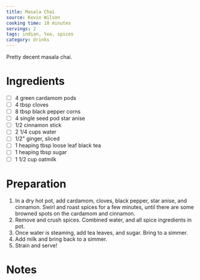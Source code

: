 ```yaml
---
title: Masala Chai
source: Kevin Wilson
cooking time: 10 minutes
servings: 2
tags: indian, tea, spices
category: drinks
---
```


Pretty decent masala chai.

Ingredients
===========

* [ ] 4 green cardamom pods
* [ ] 4 tbsp cloves
* [ ] 8 tbsp black pepper corns
* [ ] 4 single seed pod star anise
* [ ] 1/2 cinnamon stick
* [ ] 2 1/4 cups water
* [ ] 1/2" ginger, sliced
* [ ] 1 heaping tbsp loose leaf black tea
* [ ] 1 heaping tbsp sugar
* [ ] 1 1/2 cup oatmilk

Preparation
===========
1. In a dry hot pot, add cardamom, cloves, black pepper, star anise, and cinnamon. Swirl and roast spices for a few minutes, until there are some browned spots on the cardamom and cinnamon.
2. Remove and crush spices. Combined water, and all spice ingredients in pot.
3. Once water is steaming, add tea leaves, and sugar. Bring to a simmer.
4. Add milk and bring back to a simmer.
5. Strain and serve!

Notes
=====
